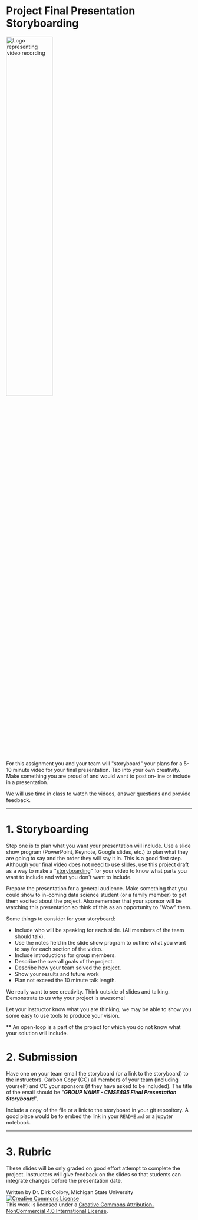 # Project Final Presentation Storyboarding

<img src="https://upload.wikimedia.org/wikipedia/commons/thumb/2/2b/Movie_-_The_Noun_Project.svg/1024px-Movie_-_The_Noun_Project.svg.png"  width="50%" alt="Logo representing video recording">
 

For this assignment you and your team will "storyboard" your plans for a 5-10 minute video for your final presentation. Tap into your own creativity.  Make something you are proud of and would want to post on-line or include in a presentation. 

We will use time in class to watch the videos, answer questions and provide feedback.


----
<a name="Storyboarding"></a>

# 1. Storyboarding

Step one is to plan what you want your presentation will include.  Use a slide show program (PowerPoint, Keynote, Google slides, etc.) to plan what they are going to say and the order they will say it in.  This is a good first step. Although your final video does not need to use slides, use this project draft as a way to make a "[storyboarding](https://en.wikipedia.org/wiki/Storyboard)" for your video to know what parts you want to include and what you don't want to include. 

Prepare the presentation for a general audience.  Make something that you could show to in-coming data science student (or a family member) to get them excited about the project. Also remember that your sponsor will be watching this presentation so think of this as an opportunity to "Wow" them. 

Some things to consider for your storyboard:

- Include who will be speaking for each slide. (All members of the team should talk).
- Use the notes field in the slide show program to outline what you want to say for each section of the video. 
- Include introductions for group members.  
- Describe the overall goals of the project.
- Describe how your team solved the project.
- Show your results and future work
- Plan not exceed the 10 minute talk length.

We really want to see creativity.  Think outside of slides and talking. Demonstrate to us why your project is awesome!

Let your instructor know what you are thinking, we may be able to show you some easy to use tools to produce your vision. 

** An open-loop is a part of the project for which you do not know what your solution will include.  

# 2. Submission

Have one on your team email the storyboard (or a link to the storyboard) to the instructors. Carbon Copy (CC) all members of your team (including yourself) and CC your sponsors (if they have asked to be included). The title of the email should be "**_GROUP NAME - CMSE495 Final Presentation Storyboard_**".


Include a copy of the file or a link to the storyboard in your git repository. A good place would be to embed the link in your ```README.md``` or a jupyter notebook. 

---

# 3. Rubric

These slides will be only graded on good effort attempt to complete the project. Instructors will give feedback on the slides so that students can integrate changes before the presentation date.  

Written by Dr. Dirk Colbry, Michigan State University
<a rel="license" href="http://creativecommons.org/licenses/by-nc/4.0/"><img alt="Creative Commons License" style="border-width:0" src="https://i.creativecommons.org/l/by-nc/4.0/88x31.png" /></a><br />This work is licensed under a <a rel="license" href="http://creativecommons.org/licenses/by-nc/4.0/">Creative Commons Attribution-NonCommercial 4.0 International License</a>.
